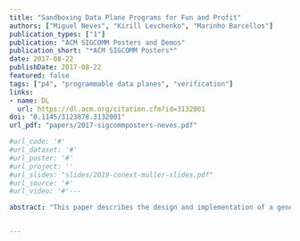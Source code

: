 ```yaml
---
title: "Sandboxing Data Plane Programs for Fun and Profit"
authors: ["Miguel Neves", "Kirill Levchenko", "Marinho Barcellos"]
publication_types: ["1"]
publication: "ACM SIGCOMM Posters and Demos"
publication_short: "*ACM SIGCOMM Posters*"
date: 2017-08-22
publishDate: 2017-08-22
featured: false
tags: ["p4", "programmable data planes", "verification"]
links:
- name: DL
  url: https://dl.acm.org/citation.cfm?id=3132001
doi: "0.1145/3123878.3132001"
url_pdf: "papers/2017-sigcommposters-neves.pdf"

#url_code: '#'
#url_dataset: '#'
#url_poster: '#'
#url_project: ''
#url_slides: "slides/2019-conext-muller-slides.pdf"
#url_source: '#'
#url_video: '#'---

abstract: "This paper describes the design and implementation of a general-purpose compile-time sandbox for P4 data plane programs. Our mechanism allows a supervisor to interpose on another program's interaction with the forwarding device. The sandboxing technique we use provides also a powerful new program structuring model, allowing a data plane developer to combine crosscutting program modules in a safe way. To demonstrate the capabilities of our construct, we describe the implementation of a data plane security kernel that enforces end host isolation policies on top of a programmable data plane."


---
```

